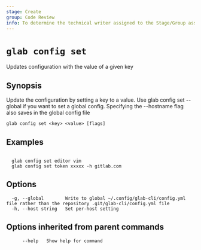 ```yaml
---
stage: Create
group: Code Review
info: To determine the technical writer assigned to the Stage/Group associated with this page, see https://about.gitlab.com/handbook/product/ux/technical-writing/#assignments
---
```


<!--
This documentation is auto generated by a script.
Please do not edit this file directly. Run `make gen-docs` instead.
-->

# `glab config set`

Updates configuration with the value of a given key

## Synopsis

Update the configuration by setting a key to a value.
Use glab config set --global if you want to set a global config. 
Specifying the --hostname flag also saves in the global config file

```plaintext
glab config set <key> <value> [flags]
```

## Examples

```plaintext

  glab config set editor vim
  glab config set token xxxxx -h gitlab.com

```

## Options

```plaintext
  -g, --global        Write to global ~/.config/glab-cli/config.yml file rather than the repository .git/glab-cli/config.yml file
  -h, --host string   Set per-host setting
```

## Options inherited from parent commands

```plaintext
      --help   Show help for command
```
